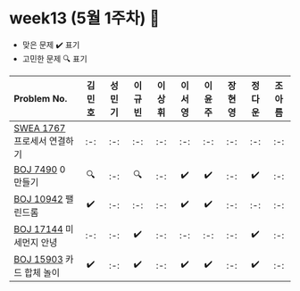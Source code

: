# week13 (5월 1주차) :pencil:

- 맞은 문제 :heavy_check_mark: 표기
- 고민한 문제 :mag: 표기

| Problem No.                                                                                                            | 김민호 | 성민기 | 이규빈 | 이상휘 | 이서영 | 이윤주 | 장현영 | 정다운 | 조아름 | 
| :--------------------------------------------------------------------------------------------------------------------- | :----: | :----: | :----: | :----: | :----: | :----: | :----: | :----: | :----: |
| [SWEA 1767](https://swexpertacademy.com/main/code/problem/problemDetail.do?contestProbId=AV4suNtaXFEDFAUf) 프로세서 연결하기 |   :-:   |   :-:   |   :-:   |   :-:   |   :-:   |   :-:   |   :-:   |   :-:   |   :-:   |
| [BOJ 7490](https://www.acmicpc.net/problem/7490) 0 만들기                                                            |   :mag:   |   :-:   |   :mag:   |   :-:   |   :heavy_check_mark:   |  :heavy_check_mark:  |   :-:   |   :heavy_check_mark:   |   :-:   |
| [BOJ 10942](https://www.acmicpc.net/problem/10942) 팰린드롬                                                                 |   :heavy_check_mark:   |   :-:   |   :-:   |   :-:   |   :heavy_check_mark:   |  :heavy_check_mark:   |   :-:   |   :-:   |   :-:   |
| [BOJ 17144](https://www.acmicpc.net/problem/17144) 미세먼지 안녕                                                          |   :-:   |   :-:   |   :heavy_check_mark:   |   :-:   |   :-:   |   :-:   |   :-:   |   :heavy_check_mark:   |   :-:   |
| [BOJ 15903](https://www.acmicpc.net/problem/15903) 카드 합체 놀이                                                               |   :heavy_check_mark:   |   :-:   |   :heavy_check_mark:   |   :-:   |   :heavy_check_mark:   |   :heavy_check_mark:   |   :-:   |   :heavy_check_mark:   |   :-:   |

